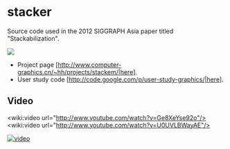 # stacker
Source code used in the 2012 SIGGRAPH Asia paper titled "Stackabilization".

![](https://lh4.googleusercontent.com/-qIaG04WExHU/UDAc281sQmI/AAAAAAAAnJM/5yeVFNBWikI/s400/chair.png)

 * Project page [http://www.computer-graphics.cn/~hh/projects/stackem/|here].
 * User study code [http://code.google.com/p/user-study-graphics/|here].

## Video
<wiki:video url="http://www.youtube.com/watch?v=Ge8XeYse92o"/><wiki:video url="http://www.youtube.com/watch?v=U0UVLBWayAE"/>

[![video](http://img.youtube.com/vi/Ge8XeYse92o/0.jpg)](http://www.youtube.com/watch?v=Ge8XeYse92o)
